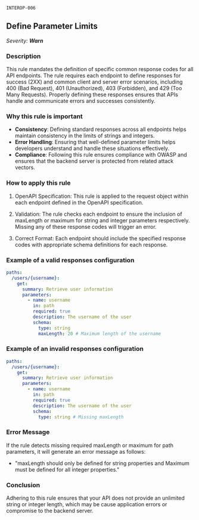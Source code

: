 `INTEROP-006`

## Define Parameter Limits

_Severity: **Warn**_

### Description

This rule mandates the definition of specific common response codes for all API endpoints. The rule requires each endpoint to define responses for success (2XX) and common client and server error scenarios, including 400 (Bad Request), 401 (Unauthorized), 403 (Forbidden), and 429 (Too Many Requests). Properly defining these responses ensures that APIs handle and communicate errors and successes consistently.

### Why this rule is important

- **Consistency**: Defining standard responses across all endpoints helps maintain consistency in the limits of strings and integers.
- **Error Handling**: Ensuring that well-defined parameter limits helps developers understand and handle these situations effectively.
- **Compliance**: Following this rule ensures compliance with OWASP and ensures that the backend server is protected from related attack vectors.

### How to apply this rule

1. OpenAPI Specification:
   This rule is applied to the request object within each endpoint defined in the OpenAPI specification.

2. Validation:
   The rule checks each endpoint to ensure the inclusion of maxLength or maximum for string and integer parameters respectively.
   Missing any of these response codes will trigger an error.

3. Correct Format:
   Each endpoint should include the specified response codes with appropriate schema definitions for each response.

### Example of a valid responses configuration

```yaml
paths:
  /users/{username}:
    get:
      summary: Retrieve user information
      parameters:
        - name: username
          in: path
          required: true
          description: The username of the user
          schema:
            type: string
            maxLength: 20 # Maximum length of the username
```

### Example of an invalid responses configuration

```yaml
paths:
  /users/{username}:
    get:
      summary: Retrieve user information
      parameters:
        - name: username
          in: path
          required: true
          description: The username of the user
          schema:
            type: string # Missing maxLength
```

### Error Message

If the rule detects missing required maxLength or maximum for path parameters, it will generate an error message as follows:

- "maxLength should only be defined for string properties and Maximum must be defined for all integer properties."

### Conclusion

Adhering to this rule ensures that your API does not provide an unlimited string or integer length, which may be cause application errors or compromise to the backend server.
